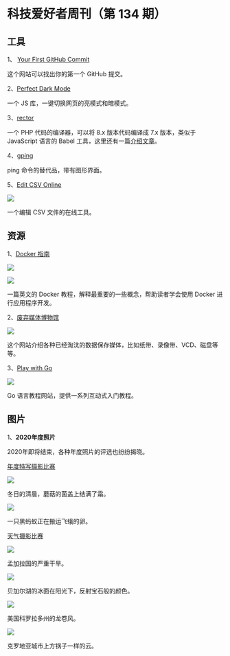 # 科技爱好者周刊（第 134 期）

## 工具

1、 [Your First GitHub Commit](https://www.amitmerchant.com/your-first-commit-ever/)

这个网站可以找出你的第一个 GitHub 提交。

2、[Perfect Dark Mode](https://perfect-dark-mode.netlify.app/)

一个 JS 库，一键切换网页的亮模式和暗模式。

3、[rector](https://github.com/rectorphp/rector/)

一个 PHP 代码的编译器，可以将 8.x 版本代码编译成 7.x 版本，类似于 JavaScript 语言的 Babel 工具，这里还有一篇[介绍文章](https://blog.logrocket.com/transpiling-php-code-from-8-0-to-7-x-via-rector/)。

4、[gping](https://github.com/orf/gping)

ping 命令的替代品，带有图形界面。

5、[Edit CSV Online](https://www.editcsvonline.com/)

![](https://www.wangbase.com/blogimg/asset/202011/bg2020111403.jpg)

一个编辑 CSV 文件的在线工具。

## 资源

1、[Docker 指南](https://www.robertcooper.me/docker-guide)

![](https://www.wangbase.com/blogimg/asset/202011/bg2020111301.jpg)

![](https://www.wangbase.com/blogimg/asset/202011/bg2020111302.jpg)

一篇英文的 Docker 教程，解释最重要的一些概念，帮助读者学会使用 Docker 进行应用程序开发。

2、[废弃媒体博物馆](https://obsoletemedia.org/identify/)

![](https://www.wangbase.com/blogimg/asset/202011/bg2020111402.jpg)

这个网站介绍各种已经淘汰的数据保存媒体，比如纸带、录像带、VCD、磁盘等等。

3、[Play with Go](https://play-with-go.dev/guides.html)

![](https://www.wangbase.com/blogimg/asset/202011/bg2020111404.jpg)

Go 语言教程网站，提供一系列互动式入门教程。

## 图片

1、**2020年度照片**

2020年即将结束，各种年度照片的评选也纷纷揭晓。

[年度特写摄影比赛](https://www.theatlantic.com/photo/2020/11/winners-close-up-photographer-year/617070/)

![](https://www.wangbase.com/blogimg/asset/202011/bg2020111303.jpg)

冬日的清晨，蘑菇的菌盖上结满了霜。

![](https://www.wangbase.com/blogimg/asset/202011/bg2020111304.jpg)

一只黑蚂蚁正在搬运飞蛾的卵。

[天气摄影比赛](https://www.rmets.org/wpoty-2020-shortlist)

![](https://www.wangbase.com/blogimg/asset/202011/bg2020111305.jpg)

孟加拉国的严重干旱。

![](https://www.wangbase.com/blogimg/asset/202011/bg2020111306.jpg)

贝加尔湖的冰面在阳光下，反射宝石般的颜色。

![](https://www.wangbase.com/blogimg/asset/202011/bg2020111307.jpg)

美国科罗拉多州的龙卷风。

![](https://www.wangbase.com/blogimg/asset/202011/bg2020111308.jpg)

克罗地亚城市上方锅子一样的云。
